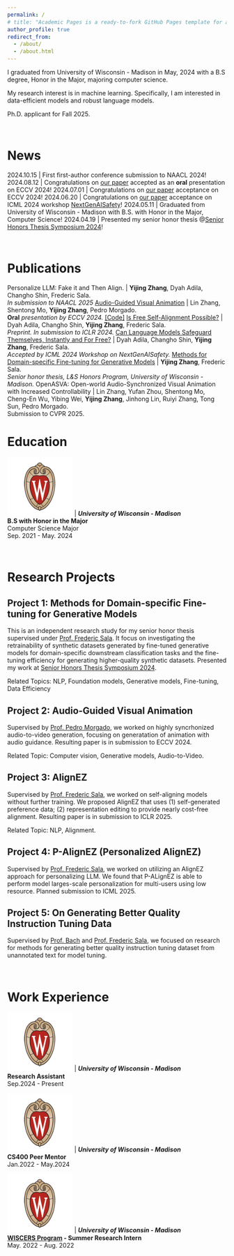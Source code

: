 ```yaml
---
permalink: /
# title: "Academic Pages is a ready-to-fork GitHub Pages template for academic personal websites"
author_profile: true
redirect_from: 
  - /about/
  - /about.html
---
```


I graduated from University of Wisconsin - Madison in May, 2024 with a B.S degree, Honor in the Major, majoring computer science.

My research interest is in machine learning. Specifically, I am interested in data-efficient models and robust language models.

Ph.D. applicant for Fall 2025.

<br>

News
======

2024.10.15 | First first-author conference submission to NAACL 2024! 
2024.08.12 | Congratulations on [our paper](https://arxiv.org/abs/2403.05659) accepted as an **oral** presentation on ECCV 2024!
2024.07.01 | Congratulations on [our paper](https://arxiv.org/abs/2403.05659) acceptance on ECCV 2024!
2024.06.20 | Congratulations on [our paper](https://openreview.net/pdf?id=ALRWSxT1rl) acceptance on ICML 2024 workshop [NextGenAISafety](https://icml-nextgenaisafety.github.io/)!
2024.05.11 | Graduated from University of Wisconsin - Madison with B.S. with Honor in the Major, Computer Science!
2024.04.19 | Presented my senior honor thesis @[Senior Honors Thesis Symposium 2024](https://honors.ls.wisc.edu/event/senior-honors-thesis-symposium-2024/)!

<br>

Publications
======

Personalize LLM: Fake it and Then Align. | **Yijing Zhang**, Dyah Adila, Changho Shin, Frederic Sala. <br> *In submission to NAACL 2025*
[Audio-Guided Visual Animation](https://arxiv.org/abs/2403.05659)	| Lin Zhang, Shentong Mo, **Yijing Zhang**, Pedro Morgado. <br> **Oral** *presentation by ECCV 2024.* [[Code]](https://github.com/lzhangbj/ASVA)
[Is Free Self-Alignment Possible?](https://arxiv.org/abs/2406.03642)	| Dyah Adila, Changho Shin, **Yijing Zhang**, Frederic Sala. <br> *Preprint. In submission to ICLR 2024.*
[Can Language Models Safeguard Themselves, Instantly and For Free?](https://openreview.net/pdf?id=ALRWSxT1rl) | Dyah Adila, Changho Shin, **Yijing Zhang**, Frederic Sala. <br> *Accepted by ICML 2024 Workshop on NextGenAISafety.*
[Methods for Domain-specific Fine-tuning for Generative Models](files/Thesis.pdf)	| **Yijing Zhang**, Frederic Sala. <br> *Senior honor thesis, L&S Honors Program, University of Wisconsin - Madison.*
OpenASVA: Open-world Audio-Synchronized Visual Animation with Increased Controllability | Lin Zhang, Yufan Zhou, Shentong Mo, Cheng-En Wu, Yibing Wei, **Yijing Zhang**, Jinhong Lin, Ruiyi Zhang, Tong Sun, Pedro Morgado. <br> Submission to CVPR 2025.

Education
======

<img src="./images/UWM.png" style="width:150px"> | ***University of Wisconsin - Madison*** <br> **B.S with Honor in the Major** <br> Computer Science Major <br> Sep. 2021 - May. 2024

<br>

Research Projects
======

## Project 1: Methods for Domain-specific Fine-tuning for Generative Models

This is an independent research study for my senior honor thesis supervised under [Prof. Frederic Sala](https://pages.cs.wisc.edu/~fredsala/). It focus on investigating the retrainability of synthetic datasets generated by fine-tuned generative models for domain-specific downstream classification tasks and the fine-tuning efficiency for generating higher-quality synthetic datasets.
Presented my work at [Senior Honors Thesis Symposium 2024](https://honors.ls.wisc.edu/event/senior-honors-thesis-symposium-2024/).

Related Topics: NLP, Foundation models, Generative models, Fine-tuning, Data Efficiency

## Project 2: Audio-Guided Visual Animation

Supervised by [Prof. Pedro Morgado](https://pedro-morgado.github.io/), we worked on highly syncrhonized audio-to-video generation, focusing on generatation of animation with audio guidance.
Resulting paper is in submission to ECCV 2024.

Related Topic: Computer vision, Generative models, Audio-to-Video.

## Project 3: AlignEZ

Supervised by [Prof. Frederic Sala](https://pages.cs.wisc.edu/~fredsala/), we worked on self-aligning models without further training. We proposed AlignEZ that uses (1) self-generated preference data; (2) representation editing to provide nearly cost-free alignment.
Resulting paper is in submission to ICLR 2025.

Related Topic: NLP, Alignment. 

## Project 4: P-AlignEZ (Personalized AlignEZ)

Supervised by [Prof. Frederic Sala](https://pages.cs.wisc.edu/~fredsala/), we worked on utilizing an AlignEZ approach for personalizing LLM. We found that P-ALignEZ is able to perform model larges-scale personalization for multi-users using low resource. Planned submission to ICML 2025.

## Project 5: On Generating Better Quality Instruction Tuning Data

Supervised by [Prof. Bach](https://cs.brown.edu/people/sbach/index.html) and [Prof. Frederic Sala](https://pages.cs.wisc.edu/~fredsala/), we focused on research for methods for generating better quality instruction tuning dataset from unannotated text for model tuning. 


<br>

Work Experience
======

<img src="./images/UWM.png" style="width:150px"> | ***University of Wisconsin - Madison*** <br> **Research Assistant** <br> Sep.2024 - Present

<img src="./images/UWM.png" style="width:150px"> | ***University of Wisconsin - Madison*** <br> **CS400 Peer Mentor** <br> Jan.2022 - May.2024

<img src="./images/UWM.png" style="width:150px"> | ***University of Wisconsin - Madison*** <br> **[WISCERS Program](https://wiscers.cs.wisc.edu/home) - Summer Research Intern** <br> May. 2022 - Aug. 2022
